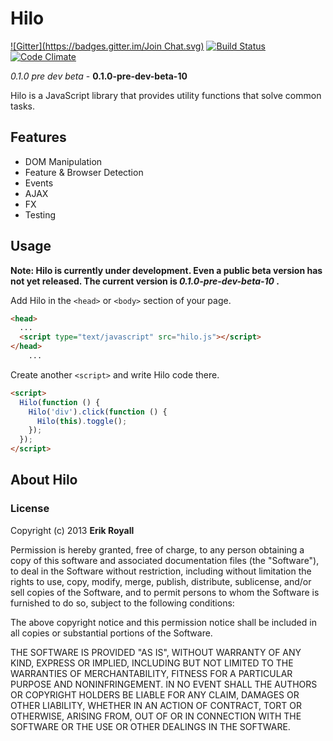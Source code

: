 Hilo
====
[![Gitter](https://badges.gitter.im/Join Chat.svg)](https://gitter.im/erikroyall/hilo?utm_source=badge&utm_medium=badge&utm_campaign=pr-badge)
[![Build Status](https://travis-ci.org/erikroyall/hilo.svg?branch=master)](https://travis-ci.org/erikroyall/hilo)
[![Code Climate](https://codeclimate.com/github/erikroyall/hilo/badges/gpa.svg)](https://codeclimate.com/github/erikroyall/hilo)

_0.1.0 pre dev beta_ - **0.1.0-pre-dev-beta-10**

Hilo is a JavaScript library that provides utility functions that solve common tasks.

## Features

- DOM Manipulation
- Feature & Browser Detection
- Events
- AJAX
- FX
- Testing

## Usage

**Note: Hilo is currently under development. Even a public beta version has not yet released. The current version is _0.1.0-pre-dev-beta-10_ .**

Add Hilo in the `<head>` or `<body>` section of your page.

```html
<head>
  ...
  <script type="text/javascript" src="hilo.js"></script>
</head>
    ...
```

Create another `<script>` and write Hilo code there.

```html
<script>
  Hilo(function () {
    Hilo('div').click(function () {
      Hilo(this).toggle();
    });
  });
</script>
```

## About Hilo

### License

Copyright (c) 2013 **Erik Royall**

Permission is hereby granted, free of charge, to any person
obtaining a copy of this software and associated documentation
files (the "Software"), to deal in the Software without
restriction, including without limitation the rights to use,
copy, modify, merge, publish, distribute, sublicense, and/or sell
copies of the Software, and to permit persons to whom the
Software is furnished to do so, subject to the following
conditions:

The above copyright notice and this permission notice shall be
included in all copies or substantial portions of the Software.

THE SOFTWARE IS PROVIDED "AS IS", WITHOUT WARRANTY OF ANY KIND,
EXPRESS OR IMPLIED, INCLUDING BUT NOT LIMITED TO THE WARRANTIES
OF MERCHANTABILITY, FITNESS FOR A PARTICULAR PURPOSE AND
NONINFRINGEMENT. IN NO EVENT SHALL THE AUTHORS OR COPYRIGHT
HOLDERS BE LIABLE FOR ANY CLAIM, DAMAGES OR OTHER LIABILITY,
WHETHER IN AN ACTION OF CONTRACT, TORT OR OTHERWISE, ARISING
FROM, OUT OF OR IN CONNECTION WITH THE SOFTWARE OR THE USE OR
OTHER DEALINGS IN THE SOFTWARE.
